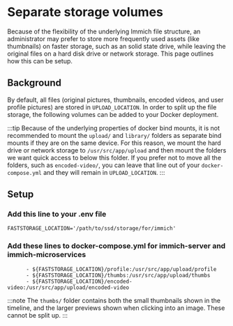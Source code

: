# Separate storage volumes

Because of the flexibility of the underlying Immich file structure, an administrator may prefer to store more frequently used assets (like thumbnails) on faster storage, such as an solid state drive,
while leaving the original files on a hard disk drive or network storage.
This page outlines how this can be setup.

## Background

By default, all files (original pictures, thumbnails, encoded videos, and user profile pictures) are stored in `UPLOAD_LOCATION`.
In order to split up the file storage, the following volumes can be added to your Docker deployment.

:::tip
Because of the underlying properties of docker bind mounts, it is not recommended to mount the `upload/` and `library/` folders as separate bind mounts if they are on the same device.
For this reason, we mount the hard drive or network storage to `/usr/src/app/upload` and then mount the folders we want quick access to below this folder.
If you prefer not to move all the folders, such as `encoded-video/`, you can leave that line out of your `docker-compose.yml` and they will remain in `UPLOAD_LOCATION`.
:::

## Setup

### Add this line to your .env file
```title='.env'
FASTSTORAGE_LOCATION='/path/to/ssd/storage/for/immich'
```

### Add these lines to docker-compose.yml for immich-server and immich-microservices
```title='docker-compose.yml'
      - ${FASTSTORAGE_LOCATION}/profile:/usr/src/app/upload/profile
      - ${FASTSTORAGE_LOCATION}/thumbs:/usr/src/app/upload/thumbs
      - ${FASTSTORAGE_LOCATION}/encoded-video:/usr/src/app/upload/encoded-video
```

:::note
The `thumbs/` folder contains both the small thumbnails shown in the timeline, and the larger previews shown when clicking into an image. These cannot be split up.
:::

